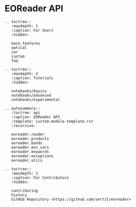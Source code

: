 ```{include} ../README.md
```

# EOReader API

```{eval-rst}
.. toctree::
   :maxdepth: 1
   :caption: For Users
   :hidden:

   main_features
   optical
   sar
   custom
   faq
```

```{eval-rst}
.. toctree::
   :maxdepth: 2
   :caption: Tutorials
   :hidden:

   notebooks/basics
   notebooks/advanced
   notebooks/experimental
```

```{eval-rst}
.. autosummary::
   :toctree: api
   :caption: EOReader API
   :template: custom-module-template.rst
   :recursive:
   
   eoreader.reader
   eoreader.products
   eoreader.bands
   eoreader.env_vars
   eoreader.keywords
   eoreader.exceptions
   eoreader.utils 
```

```{eval-rst}
.. toctree::
   :maxdepth: 1
   :caption: For Contributors
   :hidden:

   contributing
   history
   GitHub Repository <https://github.com/sertit/eoreader>
```

